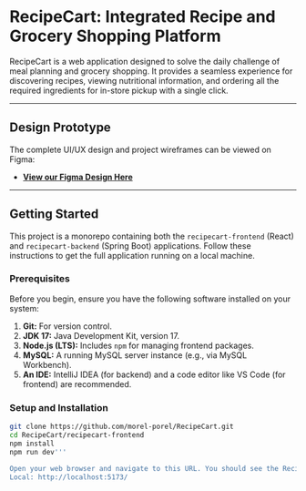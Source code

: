 # RecipeCart: Integrated Recipe and Grocery Shopping Platform

RecipeCart is a web application designed to solve the daily challenge of meal planning and grocery shopping. It provides a seamless experience for discovering recipes, viewing nutritional information, and ordering all the required ingredients for in-store pickup with a single click.

---

## Design Prototype

The complete UI/UX design and project wireframes can be viewed on Figma:

- **[View our Figma Design Here](https://www.figma.com/design/sOui7JtG12tUGUZ02kIr7t/Food-Cooking-Recipe-website-design--Community-?node-id=0-1&t=EdN6dmEaOp6HxQij-1)**

---

## Getting Started

This project is a monorepo containing both the `recipecart-frontend` (React) and `recipecart-backend` (Spring Boot) applications. Follow these instructions to get the full application running on a local machine.

### Prerequisites

Before you begin, ensure you have the following software installed on your system:

1.  **Git:** For version control.
2.  **JDK 17:** Java Development Kit, version 17.
3.  **Node.js (LTS):** Includes `npm` for managing frontend packages.
4.  **MySQL:** A running MySQL server instance (e.g., via MySQL Workbench).
5.  **An IDE:** IntelliJ IDEA (for backend) and a code editor like VS Code (for frontend) are recommended.

### Setup and Installation

```bash
git clone https://github.com/morel-porel/RecipeCart.git
cd RecipeCart/recipecart-frontend
npm install
npm run dev'''

Open your web browser and navigate to this URL. You should see the RecipeCart login page.
Local: http://localhost:5173/
